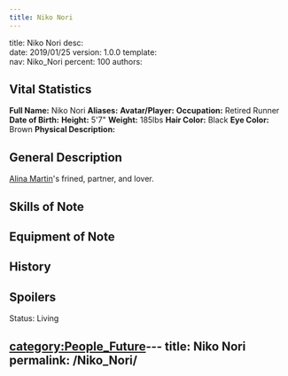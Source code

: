 ```yaml
---
title: Niko Nori
---
```


title:		Niko Nori
desc:		
date:		2019/01/25
version:	1.0.0
template:	
nav:		Niko_Nori
percent:	100
authors:	
## Vital Statistics

**Full Name:** Niko Nori
**Aliases:**
**Avatar/Player:**
**Occupation:** Retired Runner
**Date of Birth:**
**Height:** 5'7"
**Weight:** 185lbs
**Hair Color:** Black
**Eye Color:** Brown
**Physical Description:**

## General Description

[Alina Martin](Alina_Martin "wikilink")'s frined, partner, and lover.

## Skills of Note

## Equipment of Note

## History

## Spoilers

<spoiler text="Status">Status: Living</spoiler>

[category:People_Future](category:People_Future "wikilink")---
title: Niko Nori
permalink: /Niko_Nori/
---

